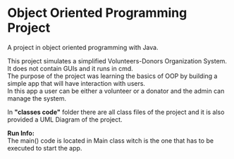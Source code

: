 # Object Oriented Programming Project
A project in object oriented programming with Java.  
  
This project simulates a simplified Volunteers-Donors Organization System. It does not contain GUIs and it runs in cmd.  
The purpose of the project was learning the basics of OOP by building a simple app that will have interaction with users.  
In this app a user can be either a volunteer or a donator and the admin can manage the system.
  
In **"classes code"** folder there are all class files of the project and it is also provided a UML Diagram of the project.
  
**Run Info:**  
The main() code is located in Main class witch is the one that has to be executed to start the app.

